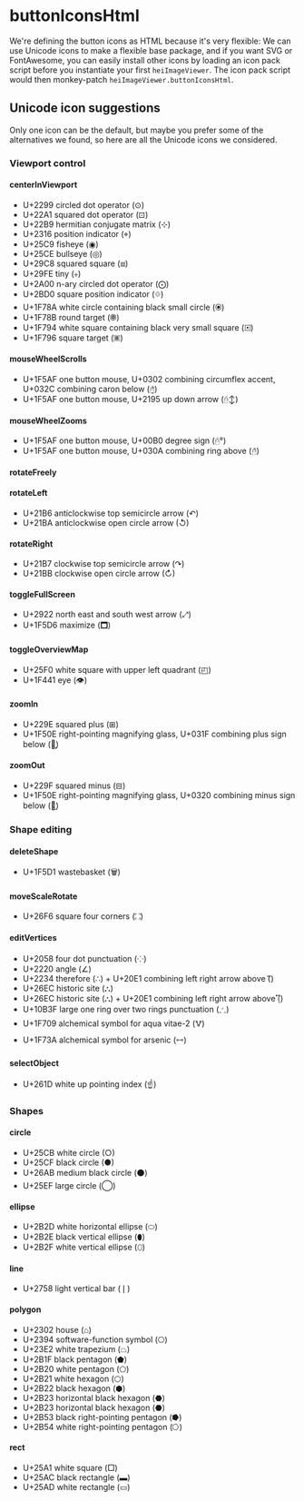 ﻿
buttonIconsHtml
===============

We're defining the button icons as HTML because it's very flexible:
We can use Unicode icons to make a flexible base package, and if you want
SVG or FontAwesome, you can easily install other icons by loading an
icon pack script before you instantiate your first `heiImageViewer`.
The icon pack script would then monkey-patch `heiImageViewer.buttonIconsHtml`.


Unicode icon suggestions
------------------------

Only one icon can be the default, but maybe you prefer some of the alternatives
we found, so here are all the Unicode icons we considered.


### Viewport control

#### centerInViewport

* U+2299 circled dot operator (⊙)
* U+22A1 squared dot operator (⊡)
* U+22B9 hermitian conjugate matrix (⊹)
* U+2316 position indicator (⌖)
* U+25C9 fisheye (◉)
* U+25CE bullseye (◎)
* U+29C8 squared square (⧈)
* U+29FE tiny (⧾)
* U+2A00 n-ary circled dot operator (⨀)
* U+2BD0 square position indicator (⯐)
* U+1F78A white circle containing black small circle (🞊)
* U+1F78B round target (🞋)
* U+1F794 white square containing black very small square (🞔)
* U+1F796 square target (🞖)


#### mouseWheelScrolls

* U+1F5AF one button mouse,
  U+0302 combining circumflex accent,
  U+032C combining caron below (🖯̬̂)
* U+1F5AF one button mouse, U+2195 up down arrow (🖯↕)


#### mouseWheelZooms

* U+1F5AF one button mouse, U+00B0 degree sign (🖯°)
* U+1F5AF one button mouse, U+030A combining ring above (🖯̊)


#### rotateFreely


#### rotateLeft

* U+21B6 anticlockwise top semicircle arrow (↶)
* U+21BA anticlockwise open circle arrow (↺)


#### rotateRight

* U+21B7 clockwise top semicircle arrow (↷)
* U+21BB clockwise open circle arrow (↻)


#### toggleFullScreen

* U+2922 north east and south west arrow (⤢)
* U+1F5D6 maximize (🗖)


#### toggleOverviewMap

* U+25F0 white square with upper left quadrant (◰)
* U+1F441 eye (👁)


#### zoomIn

* U+229E squared plus (⊞)
* U+1F50E right-pointing magnifying glass,
  U+031F combining plus sign below (🔎̟)


#### zoomOut

* U+229F squared minus (⊟)
* U+1F50E right-pointing magnifying glass,
  U+0320 combining minus sign below (🔎̠)


### Shape editing

#### deleteShape

* U+1F5D1 wastebasket (🗑)


#### moveScaleRotate

* U+26F6 square four corners (⛶)


#### editVertices

* U+2058 four dot punctuation (⁘)
* U+2220 angle (∠)
* U+2234 therefore (∴) + U+20E1 combining left right arrow above (⃡)
* U+26EC historic site (⛬)
* U+26EC historic site (⛬) + U+20E1 combining left right arrow above (⃡)
* U+10B3F large one ring over two rings punctuation (𐬿)
* U+1F709 alchemical symbol for aqua vitae-2 (🜉)
* U+1F73A alchemical symbol for arsenic (🜺)


#### selectObject

* U+261D white up pointing index (☝)


### Shapes

#### circle
* U+25CB white circle (○)
* U+25CF black circle (●)
* U+26AB medium black circle (⚫)
* U+25EF large circle (◯)


#### ellipse

* U+2B2D white horizontal ellipse (⬭)
* U+2B2E black vertical ellipse (⬮)
* U+2B2F white vertical ellipse (⬯)


#### line
* U+2758 light vertical bar (❘)


#### polygon

* U+2302 house (⌂)
* U+2394 software-function symbol (⎔)
* U+23E2 white trapezium (⏢)
* U+2B1F black pentagon (⬟)
* U+2B20 white pentagon (⬠)
* U+2B21 white hexagon (⬡)
* U+2B22 black hexagon (⬢)
* U+2B23 horizontal black hexagon (⬣)
* U+2B23 horizontal black hexagon (⬣)
* U+2B53 black right-pointing pentagon (⭓)
* U+2B54 white right-pointing pentagon (⭔)


#### rect

* U+25A1 white square (□)
* U+25AC black rectangle (▬)
* U+25AD white rectangle (▭)











